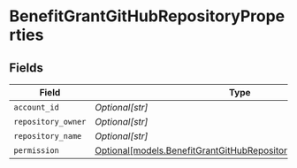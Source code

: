 # BenefitGrantGitHubRepositoryProperties


## Fields

| Field                                                                                                                              | Type                                                                                                                               | Required                                                                                                                           | Description                                                                                                                        |
| ---------------------------------------------------------------------------------------------------------------------------------- | ---------------------------------------------------------------------------------------------------------------------------------- | ---------------------------------------------------------------------------------------------------------------------------------- | ---------------------------------------------------------------------------------------------------------------------------------- |
| `account_id`                                                                                                                       | *Optional[str]*                                                                                                                    | :heavy_minus_sign:                                                                                                                 | N/A                                                                                                                                |
| `repository_owner`                                                                                                                 | *Optional[str]*                                                                                                                    | :heavy_minus_sign:                                                                                                                 | N/A                                                                                                                                |
| `repository_name`                                                                                                                  | *Optional[str]*                                                                                                                    | :heavy_minus_sign:                                                                                                                 | N/A                                                                                                                                |
| `permission`                                                                                                                       | [Optional[models.BenefitGrantGitHubRepositoryPropertiesPermission]](../models/benefitgrantgithubrepositorypropertiespermission.md) | :heavy_minus_sign:                                                                                                                 | N/A                                                                                                                                |
